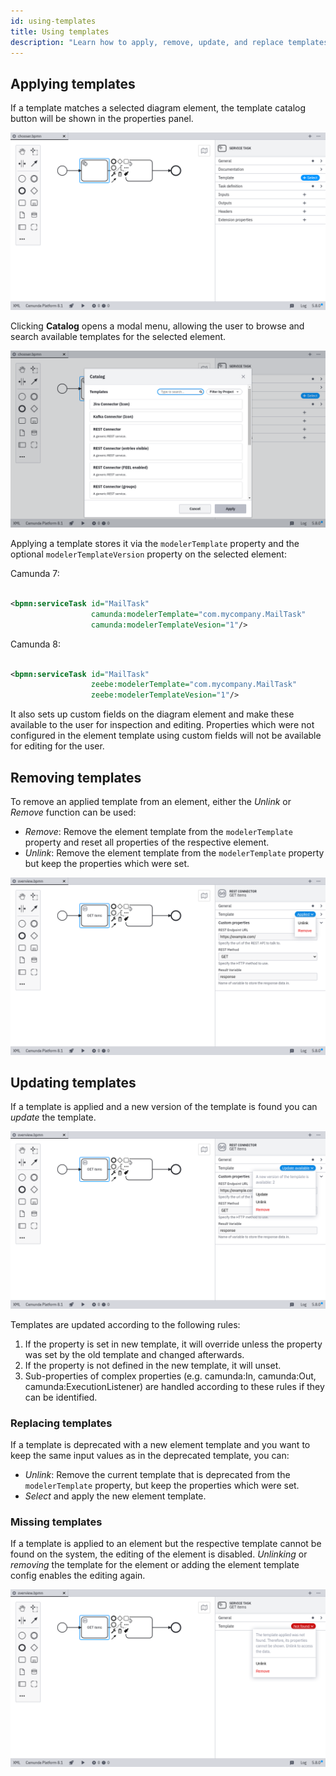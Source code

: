 ```yaml
---
id: using-templates
title: Using templates
description: "Learn how to apply, remove, update, and replace templates."
---
```


## Applying templates

If a template matches a selected diagram element, the template catalog button will be shown in the properties panel.

![Template Chooser](./img/chooser.png)

Clicking **Catalog** opens a modal menu, allowing the user to browse and search available templates for the
selected element.

![Modal Menu](./img/modal.png)

Applying a template stores it via the `modelerTemplate` property and the optional `modelerTemplateVersion` property
on the selected element:

Camunda 7:

```xml

<bpmn:serviceTask id="MailTask"
                  camunda:modelerTemplate="com.mycompany.MailTask"
                  camunda:modelerTemplateVesion="1"/>
```

Camunda 8:

```xml

<bpmn:serviceTask id="MailTask"
                  zeebe:modelerTemplate="com.mycompany.MailTask"
                  zeebe:modelerTemplateVesion="1"/>
```

It also sets up custom fields on the diagram element and make these available to the user for inspection and editing.
Properties which were not configured in the element template using custom fields will not be available for editing for
the user.

## Removing templates

To remove an applied template from an element, either the _Unlink_ or _Remove_ function can be used:

- _Remove_: Remove the element template from the `modelerTemplate` property and reset all properties of the respective element.
- _Unlink_: Remove the element template from the `modelerTemplate` property but keep the properties which were set.

![Unlink or Remove](./img/unlink-remove.png)

## Updating templates

If a template is applied and a new version of the template is found you can _update_ the template.

![Update Template](./img/update-template.png)

Templates are updated according to the following rules:

1. If the property is set in new template, it will override unless the property was set by the old template and changed afterwards.
2. If the property is not defined in the new template, it will unset.
3. Sub-properties of complex properties (e.g. camunda:In, camunda:Out, camunda:ExecutionListener) are handled
   according to these rules if they can be identified.

### Replacing templates

If a template is deprecated with a new element template and you want to keep the same input values as in the
deprecated template, you can:

- _Unlink_: Remove the current template that is deprecated from the `modelerTemplate` property, but keep the properties
  which
  were set.
- _Select_ and apply the new element template.

### Missing templates

If a template is applied to an element but the respective template cannot be found on the system, the editing of the
element is disabled. _Unlinking_ or _removing_ the template for the element or adding the element template config
enables the editing again.

![Template not Found](./img/template-not-found.png)
